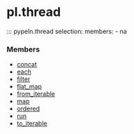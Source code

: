 
# pl.thread

::: pypeln.thread
    selection:
      members:
        - na


### Members
* [concat](concat.md)
* [each](each.md)
* [filter](filter.md)
* [flat_map](flat_map.md)
* [from_iterable](from_iterable.md)
* [map](map.md)
* [ordered](ordered.md)
* [run](run.md)
* [to_iterable](to_iterable.md)

